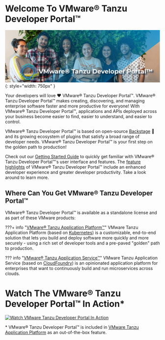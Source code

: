 # Welcome To VMware® Tanzu Developer Portal™

![Hero TDP Banner Image](./images/hero-banner.jpg){: style="width: 750px" }

Your developers will love :heart: VMware® Tanzu Developer Portal™. VMware® Tanzu Developer Portal™ makes creating, discovering, and managing enterprise software faster and more productive for everyone! With VMware® Tanzu Developer Portal™, applications and APIs deployed across your business become easier to find, easier to understand, and easier to control. 

VMware® Tanzu Developer Portal™ is based on open-source [Backstage](https://backstage.io) :tada: and its growing ecosystem of plugins that satisfy a broad range of developer needs. VMware® Tanzu Developer Portal™ is your first step on the golden path to production! 

Check out our [Getting Started Guide](./get-started.md) to quickly get familiar with VMware® Tanzu Developer Portal™'s user interface and features. The [feature highlights](./features.md) of VMware® Tanzu Developer Portal™ include an enhanced developer experience and greater developer productivity. Take a look around to learn more.

## Where Can You Get VMware® Tanzu Developer Portal™

VMware® Tanzu Developer Portal™ is available as a standalone license and as part of these VMware products:

???+ info "[VMware® Tanzu Application Platform™](https://via.vmw.com/tap)"
    VMware Tanzu Application Platform (based on [Kubernetes](https://kubernetes.io)) is a customizable, end-to-end solution that lets you build and deploy software more quickly and more securely - using a rich set of developer tools and a pre-paved "golden" path to production.

??? info "[VMware® Tanzu Application Service™](https://via.vmw.com/tas)"
    VMware Tanzu Application Service (based on [CloudFoundry](https://www.cloudfoundry.org/)) is an opinionated application platform for enterprises that want to continuously build and run microservices across clouds.

# Watch The VMware® Tanzu Developer Portal™ In Action*

[![Watch VMware Tanzu Developer Portal In Action](https://img.youtube.com/vi/GAzKCQO8Vt0/0.jpg)](https://www.youtube.com/watch?v=GAzKCQO8Vt0)

\* VMware® Tanzu Developer Portal™ is included in [VMware Tanzu Application Platform](https://via.vmw.com/tap) as an out-of-the-box feature.


 
